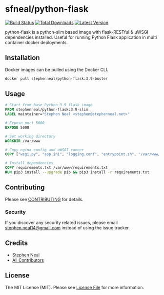 # sfneal/python-flask

[![Build Status](https://travis-ci.com/sfneal/python-flask.svg?branch=master&style=flat-square)](https://travis-ci.com/sfneal/python-flask)
[![Total Downloads](https://img.shields.io/docker/pulls/stephenneal/python-flask?style=flat-square)](https://hub.docker.com/r/stephenneal/python-flask)
[![Latest Version](https://img.shields.io/docker/v/stephenneal/python-flask?sort=semver&style=flat-square)](https://hub.docker.com/r/stephenneal/python-flask)

python-flask is a python-slim based image with flask-RESTful & uWSGI dependencies installed.  Useful for running Python Flask application in multi container docker deployments. 

## Installation

Docker images can be pulled using the Docker CLI.

```bash
docker pull stephenneal/python-flask:3.9-buster
```

## Usage

```dockerfile
# Start from base Python 3.9 flask image
FROM stephenneal/python-flask:3.9-slim
LABEL maintainer="Stephen Neal <stephen@stephenneal.net>"

# Expose port 5000
EXPOSE 5000

# Set working directory
WORKDIR /var/www

# Copy nginx config and uWSGI runner
COPY ["wsgi.py", "app.ini", "logging.conf", "entrypoint.sh", "/var/www/"]

# Install dependencies
COPY requirements.txt /var/www/requirements.txt
RUN pip3 install --upgrade pip && pip3 install -r requirements.txt
```

## Contributing

Please see [CONTRIBUTING](CONTRIBUTING.md) for details.

### Security

If you discover any security related issues, please email stephen.neal14@gmail.com instead of using the issue tracker.

## Credits

- [Stephen Neal](https://github.com/sfneal)
- [All Contributors](../../contributors)

## License

The MIT License (MIT). Please see [License File](LICENSE.md) for more information.
